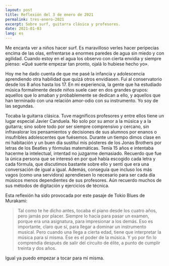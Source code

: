 ```yaml
---
layout: post
title: Reflexión del 3 de enero de 2021
permalink: tres-enero-2021
excerpt: Sobre surf, guitarra clásica y profesores.
date: 2021-01-03
lang: es
--- 
```


Me encanta ver a niños hacer surf. Es maravilloso verles hacer peripecias encima de las olas, enfrentarse a enormes paredes de agua sin miedo y con agilidad. Cuando estoy en el agua los observo con cierta envidia y siempre pienso: «Qué suerte empezar tan pronto, ojalá lo hubiese hecho yo».

Hoy me he dado cuenta de que me pasé la infancia y adolescencia aprendiendo otra habilidad que quizá otros envidiasen. Fui al conservatorio desde los 8 años hasta los 17. En mi experiencia, la gente que ha estudiado música formalmente desde niños suele caer en dos grandes grupos: aquellos que lo amaban y probablemente se dedican a ello, y aquellos que han terminado con una relación amor-odio con su instrumento. Yo soy de las segundas.

Tocaba la guitarra clásica. Tuve magníficos profesores y entre ellos tiene un lugar especial Javier Canduela. No solo por su amor a la música y a la guitarra; sino sobre todo por ser siempre comprensivo y cercano, sin infravalorar los pensamientos y decisiones de sus alumnos por enanos o insufribles adolescentes que fuésemos. Durante un tiempo dimos clase en mi habitación y un buen día sustituí mis pósteres de los Jonas Brothers por letras de los Beatles y fórmulas matemáticas. Tenía 15 años e intentaba hacerme la intelectual, intentad no juzgarme demasiado. Recuerdo que fue la única persona que se interesó en por qué había escogido cada letra y cada fórmula, que discutimos bastante sobre ello y sentí que era una conversación de igual a igual. Además, conseguía que incluso los más vagos (como una servidora) aprendiesen lo necesario para ser cada día músicos menos dependientes de sus profesores. Aún recuerdo muchos de sus métodos de digitación y ejercicios de técnica.

Esta reflexión ha sido provocada por este pasaje de Tokio Blues de Murakami:

<blockquote>
Tal como te he dicho antes, tocaba el piano desde los cuatro años, pero jamás por placer. Siempre lo hacía para pasar un examen, porque era una asignatura, para impresionar a los demás. Eso es importante, claro que sí, para llegar a dominar un instrumento musical. Pero cuando una llega a cierta edad, tiene que interpretar la música para sí misma. Ése es el poder de la música. Y yo por fin lo comprendía después de salir del circuito de élite, a punto de cumplir treinta y dos años. 
</blockquote>

Igual ya puedo empezar a tocar para mí misma.


